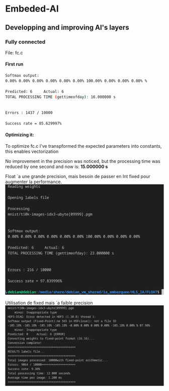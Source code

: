 # Embeded-AI

## Developping and improving AI's layers

### Fully connected

File: fc.c

#### First run 

``` bash
Softmax output: 
0.00% 0.00% 0.00% 0.00% 0.00% 0.00% 100.00% 0.00% 0.00% 0.00% %  

Predicted: 6 	 Actual: 6
TOTAL PROCESSING TIME (gettimeofday): 16.000000 s


Errors : 1437 / 10000

Success rate = 85.629997%
```

#### Optimizing it:

To optimize fc.c I've transpformed the expected parameters into constants, this enables vectorization

No improvement in the precision was noticed, but the processing time was reduced by one second and now is: **15.000000 s**



Float `a une grande precision, mais besoin de passer en Int fixed pour augmenter la performance.
![alt text](image.png)


Utilisation de fixed mais `a faible precision
![alt text](image-1.png)